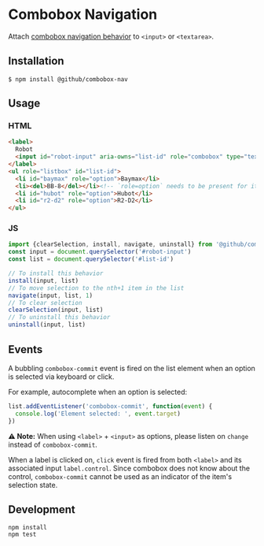 # Combobox Navigation

Attach [combobox navigation behavior](https://www.w3.org/TR/wai-aria-practices/examples/combobox/aria1.1pattern/listbox-combo.html) to `<input>` or `<textarea>`.

## Installation

```
$ npm install @github/combobox-nav
```

## Usage

### HTML

```html
<label>
  Robot
  <input id="robot-input" aria-owns="list-id" role="combobox" type="text">
</label>
<ul role="listbox" id="list-id">
  <li id="baymax" role="option">Baymax</li>
  <li><del>BB-8</del></li><!-- `role=option` needs to be present for item to be selectable -->
  <li id="hubot" role="option">Hubot</li>
  <li id="r2-d2" role="option">R2-D2</li>
</ul>
```

### JS

```js
import {clearSelection, install, navigate, uninstall} from '@github/combobox-nav'
const input = document.querySelector('#robot-input')
const list = document.querySelector('#list-id')

// To install this behavior
install(input, list)
// To move selection to the nth+1 item in the list
navigate(input, list, 1)
// To clear selection
clearSelection(input, list)
// To uninstall this behavior
uninstall(input, list)
```

## Events

A bubbling `combobox-commit` event is fired on the list element when an option is selected via keyboard or click.

For example, autocomplete when an option is selected:

```js
list.addEventListener('combobox-commit', function(event) {
  console.log('Element selected: ', event.target)
})
```

**⚠ Note:** When using `<label>` + `<input>` as options, please listen on `change` instead of `combobox-commit`.

When a label is clicked on, `click` event is fired from both `<label>` and its associated input `label.control`. Since combobox does not know about the control, `combobox-commit` cannot be used as an indicator of the item's selection state.

## Development

```
npm install
npm test
```
